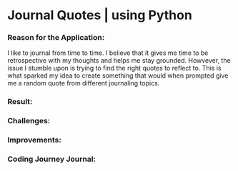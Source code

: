 # Journal Quotes | using Python

### Reason for the Application: 
I like to journal from time to time. I believe that it gives me time to be retrospective with my thoughts and helps me stay grounded. Howvever, the issue I stumble upon is trying to find the right quotes to reflect to. This is what sparked my idea to create something that would when prompted give me a random quote from different journaling topics. 

### Result:

### Challenges: 
<!--the `random` import option in python. This would build upon by knowledged learned on list and using something foreign like -->

### Improvements:

### Coding Journey Journal:


